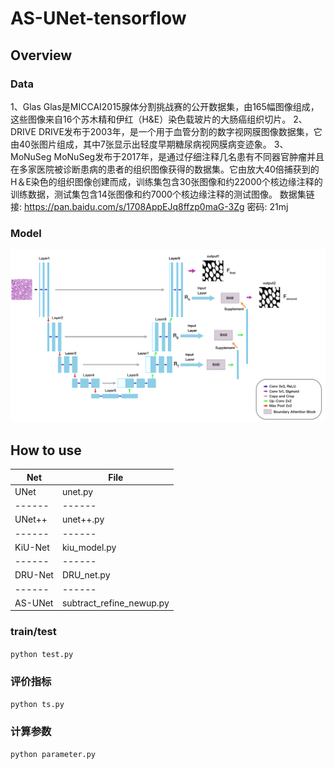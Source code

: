 # AS-UNet-tensorflow

## Overview

### Data
1、Glas
Glas是MICCAI2015腺体分割挑战赛的公开数据集，由165幅图像组成，这些图像来自16个苏木精和伊红（H&E）染色载玻片的大肠癌组织切片。
2、DRIVE
DRIVE发布于2003年，是一个用于血管分割的数字视网膜图像数据集，它由40张图片组成，其中7张显示出轻度早期糖尿病视网膜病变迹象。
3、MoNuSeg
MoNuSeg发布于2017年，是通过仔细注释几名患有不同器官肿瘤并且在多家医院被诊断患病的患者的组织图像获得的数据集。它由放大40倍捕获到的H＆E染色的组织图像创建而成，训练集包含30张图像和约22000个核边缘注释的训练数据，测试集包含14张图像和约7000个核边缘注释的测试图像。
数据集链接: https://pan.baidu.com/s/1708AppEJq8ffzp0maG-3Zg  密码: 21mj

### Model
![](https://github.com/gqq1210/AS-UNet/blob/b525bd9db20e9a15cdd369521879901a5458c3ff/screenshots/AS-UNet.png)

## How to use
Net    | File
------ | ------
UNet   | unet.py  
------ | ------
UNet++ | unet++.py  
------ | ------
KiU-Net| kiu_model.py
------ | ------
DRU-Net| DRU_net.py  
------ | ------
AS-UNet|subtract_refine_newup.py


### train/test
``python test.py``

### 评价指标
``python ts.py``

### 计算参数
``python parameter.py``










